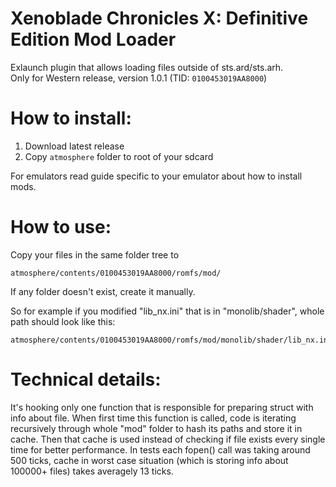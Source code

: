# Xenoblade Chronicles X: Definitive Edition Mod Loader
Exlaunch plugin that allows loading files outside of sts.ard/sts.arh.<br>
Only for Western release, version 1.0.1 (TID: `0100453019AA8000`)

# How to install:
1. Download latest release
2. Copy `atmosphere` folder to root of your sdcard

For emulators read guide specific to your emulator about how to install mods.

# How to use:
Copy your files in the same folder tree to
```
atmosphere/contents/0100453019AA8000/romfs/mod/
```
If any folder doesn't exist, create it manually.

So for example if you modified "lib_nx.ini" that is in "monolib/shader", whole path should look like this:
```
atmosphere/contents/0100453019AA8000/romfs/mod/monolib/shader/lib_nx.ini
```

# Technical details:
It's hooking only one function that is responsible for preparing struct with info about file.
When first time this function is called, code is iterating recursively through whole "mod" folder to hash its paths and store it in cache. Then that cache is used instead of checking if file exists every single time for better performance. In tests each fopen() call was taking around 500 ticks, cache in worst case situation (which is storing info about 100000+ files) takes averagely 13 ticks.
